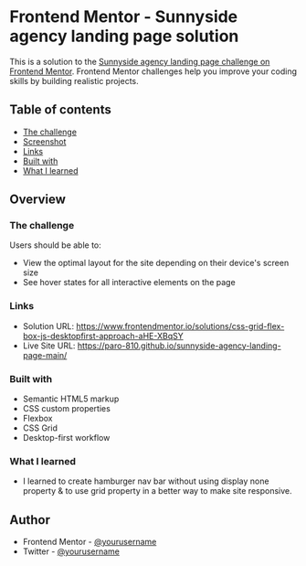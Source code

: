 # Frontend Mentor - Sunnyside agency landing page solution

This is a solution to the [Sunnyside agency landing page challenge on Frontend Mentor](https://www.frontendmentor.io/challenges/sunnyside-agency-landing-page-7yVs3B6ef). Frontend Mentor challenges help you improve your coding skills by building realistic projects.

## Table of contents

  - [The challenge](#the-challenge)
  - [Screenshot](#screenshot)
  - [Links](#links)
  - [Built with](#built-with)
  - [What I learned](#what-i-learned)



## Overview

### The challenge

Users should be able to:

- View the optimal layout for the site depending on their device's screen size
- See hover states for all interactive elements on the page


### Links

- Solution URL: https://www.frontendmentor.io/solutions/css-grid-flex-box-js-desktopfirst-approach-aHE-XBqSY
- Live Site URL: https://paro-810.github.io/sunnyside-agency-landing-page-main/


### Built with

- Semantic HTML5 markup
- CSS custom properties
- Flexbox
- CSS Grid
- Desktop-first workflow

### What I learned

- I learned to create hamburger nav bar without using display none property & to use grid property in a better way to make site responsive.

## Author

- Frontend Mentor - [@yourusername](https://www.frontendmentor.io/profile/paro-810)
- Twitter - [@yourusername](https://www.twitter.com/praveen2552002)
